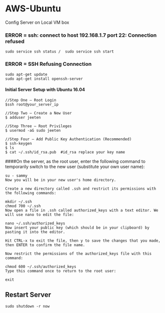 # AWS-Ubuntu
Config Server on Local VM box

### ERROR = ssh: connect to host 192.168.1.7 port 22: Connection refused
```
sudo service ssh status /  sudo service ssh start
```
### ERROR = SSH Refusing Connection

```
sudo apt-get update
sudo apt-get install openssh-server
```

#### Initial Server Setup with Ubuntu 16.04

```
//Step One — Root Login
$ssh root@your_server_ip

//Step Two — Create a New User
$ adduser jeeten

//Step Three — Root Privileges
$ usermod -aG sudo jeeten

//Step Four — Add Public Key Authentication (Recommended)
$ ssh-keygen
$ ls
$ cat ~/.ssh/id_rsa.pub  #id_rsa replace your key name
```

####On the server, as the root user, enter the following command to temporarily switch to the new user (substitute your own user name):
```
su - sammy
Now you will be in your new user's home directory.

Create a new directory called .ssh and restrict its permissions with the following commands:

mkdir ~/.ssh
chmod 700 ~/.ssh
Now open a file in .ssh called authorized_keys with a text editor. We will use nano to edit the file:

nano ~/.ssh/authorized_keys
Now insert your public key (which should be in your clipboard) by pasting it into the editor.

Hit CTRL-x to exit the file, then y to save the changes that you made, then ENTER to confirm the file name.

Now restrict the permissions of the authorized_keys file with this command:

chmod 600 ~/.ssh/authorized_keys
Type this command once to return to the root user:

exit
```
## Restart Server
```
sudo shutdown -r now
```
